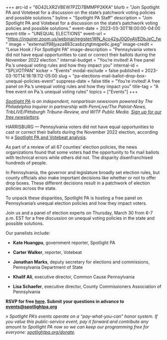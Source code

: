 +++
arc-id = "6O42LXR2VBEW7PZD7BMMPP2KKA"
blurb = "Join Spotlight PA and Votebeat for a discussion on the state’s patchwork voting policies and possible solutions."
byline = "Spotlight PA Staff"
description = "Join Spotlight PA and Votebeat for a discussion on the state’s patchwork voting policies and possible solutions."
event-date = 2023-03-30T18:00:00-04:00
event-title = "UNEQUAL ELECTIONS"
event-url = "https://inquirer.zoom.us/webinar/register/WN_Aco42gJ0Q0yAVEDbJeC_fw "
image = "external/f98jyaza883casbzytgtmqpe6c.jpeg"
image-credit = "Leise Hook / For Spotlight PA"
image-description = "Pennsylvania voters did not have equal opportunities to cast or correct their ballots during the November 2022 election."
internal-budget = "You’re invited! A free panel Pa.’s unequal voting rules and how they impact you"
internal-id = "SPLVOTPAN"
kicker = "Events"
modal-exclude = false
published = 2023-03-10T14:18:19.112-05:00
slug = "pa-elections-mail-ballot-drop-box-unequal-policies-event"
suppress-date = false
title = "You’re invited! A free panel on Pa.’s unequal voting rules and how they impact you"
title-tag = "A free event on Pa.’s unequal voting rules"
topics = ["Events"]
+++

<a href="https://www.spotlightpa.org/"><i>Spotlight PA</i></a><i> is an independent, nonpartisan newsroom powered by The Philadelphia Inquirer in partnership with PennLive/The Patriot-News, TribLIVE/Pittsburgh Tribune-Review, and WITF Public Media. </i><a href="https://www.spotlightpa.org/newsletters"><i>Sign up for our free newsletters</i></a><i>.</i>

HARRISBURG — Pennsylvania voters did not have equal opportunities to cast or correct their ballots during the November 2022 election, according to a <a href="https://www.spotlightpa.org/news/2023/02/pa-2022-election-drop-box-mail-ballot-curing-scorecard/">Spotlight PA and Votebeat analysis</a>.

As part of a review of all 67 counties’ election policies, the news organizations found that some voters had the opportunity to fix mail ballots with technical errors while others did not. The disparity disenfranchised hundreds of people.

<script src="https://www.spotlightpa.org/embed.js" async></script><div data-spl-embed-version="1" data-spl-src="https://www.spotlightpa.org/embeds/newsletter/"></div>


In Pennsylvania, the governor and legislature broadly set election rules, but county officials also make important decisions like whether or not to offer drop boxes. These different decisions result in a patchwork of election policies across the state.

To unpack these disparities, Spotlight PA is hosting a free panel on Pennsylvania’s unequal election policies and how they impact voters.

Join us and a panel of election experts on Thursday, March 30 from 6-7 p.m. EST for a free discussion on unequal voting policies in the state and possible solutions.

Our panelists include:

- <b>Kate Huangpu</b>, government reporter, Spotlight PA

- <b>Carter Walker</b>, reporter, Votebeat

- <b>Jonathan Marks</b>, deputy secretary for elections and commissions, Pennsylvania Department of State

- <b>Khalif Ali</b>, executive director, Common Cause Pennsylvania

- <b>Lisa Schaefer</b>, executive director, County Commissioners Association of Pennsylvania

<b>RSVP for free </b><a href="https://inquirer.zoom.us/webinar/register/WN_Aco42gJ0Q0yAVEDbJeC_fw"><b>here</b></a><b>. Submit your questions in advance to </b><a href="mailto:events@spotlightpa.org"><b>events@spotlightpa.org</b></a>

<i>» Spotlight PA’s events operate on a “pay-what-you-can” honor system. If you value this public-service event, pay it forward and contribute any amount to Spotlight PA now so we can keep our programming free for everyone: </i><a href="http://spotlightpa.org/donate"><i>spotlightpa.org/donate</i></a><i>.</i>
